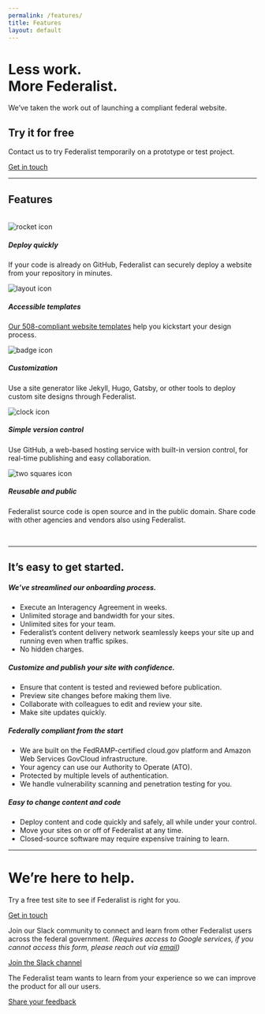 ```yaml
---
permalink: /features/
title: Features
layout: default
---
```


<div class="features-page">
  <div class="usa-grid mb-lg">
    <div class="usa-width-two-thirds">
      <h1>
        Less work.<br>
        More Federalist.
      </h1>
      <p>We’ve taken the work out of launching a compliant federal website.</p>
    </div>
    <div class="usa-width-one-third usa-hero-callout">
      <h2>Try it for free</h2>
      <p>Contact us to try Federalist temporarily on a prototype or test project.</p>
      <a class="usa-button" href="mailto:federalist-inquiries@gsa.gov?body=What%27s%20your%20name%3F%0A%0AWhat%20agency%20or%20office%20do%20you%20work%20for%3F%0A%0AWhat%27s%20your%20job%20title%20or%20role%3F%0A%0ATell%20us%20a%20little%20about%20your%20website%20project%20or%20your%20questions%20about%20federalist:%0A%0AIf%20you%27d%20like%20us%20to%20call%20you%2C%20what%27s%20your%20phone%20number%20and%20when%20might%20be%20a%20good%20time%3F%0A"> Get in touch</a>
    </div>
  </div>

  <div class="usa-grid mb-lg">
    <hr class="hr-light">
  </div>
  
  <div class="usa-grid">
    <section class="info-block">
      <div class="usa-width-one-whole">
        <h1>Features</h1>
        <br>
        <div class="usa-grid-full">
          <div class="usa-width-one-third">
            <div class="feature-group vertical">
              <div class="feature-image small">
                <img alt="rocket icon" src="{{site.baseurl}}/assets/images/icons/icon-rocket-color.svg">
              </div>
              <div class="feature-text">
                <h5>Deploy quickly</h5>
                <p>If your code is already on GitHub, Federalist can securely deploy a website from your repository in minutes.</p>
              </div>
            </div>
          </div>
          <div class="usa-width-one-third">
            <div class="feature-group vertical">
              <div class="feature-image small">
                <img alt="layout icon"  src="{{site.baseurl}}/assets/images/icons/icon-layout-color.svg">
              </div>
              <div class="feature-text">
                <h5>Accessible templates</h5>
                <p><a href="https://federalist.18f.gov/pages/using-federalist/templates/">Our 508-compliant website templates</a> help you kickstart your design process.</p>
              </div>
            </div>
          </div>
          <div class="usa-width-one-third">
            <div class="feature-group vertical">
              <div class="feature-image small">
                <img alt="badge icon" src="{{site.baseurl}}/assets/images/icons/icon-badge-color.svg">
              </div>
              <div class="feature-text">
                <h5>Customization</h5>
                <p>Use a site generator like Jekyll, Hugo, Gatsby, or other tools to deploy custom site designs through Federalist.</p>
              </div>
            </div>
          </div>
         </div>
        <div class="usa-grid-full">
          <div class="usa-width-one-third">
            <div class="feature-group vertical">
              <div class="feature-image small">
                <img alt="clock icon" src="{{site.baseurl}}/assets/images/icons/icon-clockback-color.svg">
              </div>
              <div class="feature-text">
                <h5>Simple version control</h5>
                <p>Use GitHub, a web-based hosting service with built-in version control, for real-time publishing and easy collaboration.</p>
              </div>
            </div>
          </div>
          <div class="usa-width-one-third">
            <div class="feature-group vertical">
              <div class="feature-image small">
                <img alt="two squares icon" src="{{site.baseurl}}/assets/images/icons/icon-two-squares-color.svg">
              </div>
              <div class="feature-text">
                <h5>Reusable and public</h5>
                <p>Federalist source code is open source and in the public domain. Share code with other agencies and vendors also using Federalist.</p>
              </div>
            </div>
          </div>
        </div>
      </div>
    </section>
  </div>
  
  
  <div class="usa-grid">
    <br>
    <hr class="hr-light">    
  </div>
  
  <div class="usa-grid mb-xxl">
    <section class="info-block">
      <a id="page-body"></a>
      <h1>It’s easy to get started.</h1>
      <div class="usa-grid-full feature-group">
        <div class="usa-width-one-half">
          <div class="criteria-list">
            <h5 class="criteria-list-heading">We’ve streamlined our onboarding process.</h5>
            <ul class="checklist copy">
              <li>Execute an Interagency Agreement in weeks.</li>
              <li>Unlimited storage and bandwidth for your sites.</li>
              <li>Unlimited sites for your team.</li>
              <li>Federalist’s content delivery network seamlessly keeps your site up and running even when traffic spikes.</li>
              <li>No hidden charges.</li>
            </ul>
            <h5 class="criteria-list-heading">Customize and publish your site with confidence.</h5>
            <ul class="checklist copy">
              <li>Ensure that content is tested and reviewed before publication.</li>
              <li>Preview site changes before making them live.</li>
              <li>Collaborate with colleagues to edit and review your site.</li>
              <li>Make site updates quickly.</li>
            </ul>
          </div>
        </div>
        <div class="usa-width-one-half">
          <div class="criteria-list">
            <h5 class="criteria-list-heading">Federally compliant from the start</h5>
            <ul class="checklist copy">
              <li>We are built on the FedRAMP-certified cloud.gov platform and Amazon Web Services GovCloud infrastructure.</li>
              <li>Your agency can use our Authority to Operate (ATO).</li>
              <li>Protected by multiple levels of authentication.</li>
              <li>We handle vulnerability scanning and penetration testing for you.</li>
            </ul>
            <h5 class="criteria-list-heading">Easy to change content and code</h5>
            <ul class="checklist copy">
              <li>Deploy content and code quickly and safely, all while under your control.</li>
              <li>Move your sites on or off of Federalist at any time.</li>
              <li>Closed-source software may require expensive training to learn.</li>
            </ul>
          </div>
        </div>
      </div>
    </section>
  </div>

  <div class="usa-grid mb-lg">
    <hr class="hr-light"/>
  </div>

  <div class="usa-grid mt-md">
    <h1>We’re here to help.</h1>
    <div class="flexbox-grid">
      <div class="usa-width-one-third flexbox-item">
        <p class="medium-copy">Try a free test site to see if Federalist is right for you.</p>
        <a class="usa-button callout-inline" href="mailto:federalist-inquiries@gsa.gov?body=What%27s%20your%20name%3F%0A%0AWhat%20agency%20or%20office%20do%20you%20work%20for%3F%0A%0AWhat%27s%20your%20job%20title%20or%20role%3F%0A%0ATell%20us%20a%20little%20about%20your%20website%20project%20or%20your%20questions%20about%20federalist:%0A%0AIf%20you%27d%20like%20us%20to%20call%20you%2C%20what%27s%20your%20phone%20number%20and%20when%20might%20be%20a%20good%20time%3F%0A">Get in touch</a>          
      </div>
      <div class="usa-width-one-third flexbox-item">
        <p class="medium-copy">Join our Slack community to connect and learn from other Federalist users across the federal government. <i>(Requires access to Google services, if you cannot access this form, please reach out via <a href="mailto:federalist-inquiries@gsa.gov?body=What%27s%20your%20name%3F%0A%0AWhat%20agency%20or%20office%20do%20you%20work%20for%3F%0A%0AWhat%27s%20your%20job%20title%20or%20role%3F%0A%0ATell%20us%20a%20little%20about%20your%20website%20project%20or%20your%20questions%20about%20federalist:%0A%0AIf%20you%27d%20like%20us%20to%20call%20you%2C%20what%27s%20your%20phone%20number%20and%20when%20might%20be%20a%20good%20time%3F%0A">email</a>)</i></p>
        <a class="usa-button" href="https://chat.18f.gov/">Join the Slack channel</a>
      </div>
      <div class="usa-width-one-third flexbox-item">
        <p class="medium-copy">The Federalist team wants to learn from your experience so we can improve the product for all our users.</p>
        <a class="usa-button" href="mailto:federalist-inquiries@gsa.gov">Share your feedback</a>
      </div>
    </div>
  </div>
</div>